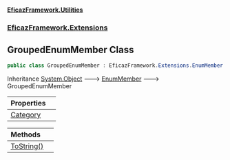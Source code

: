 #### [EficazFramework.Utilities](EficazFrameworkUtilities.md 'EficazFramework Utilities')
### [EficazFramework.Extensions](EficazFrameworkUtilities.md#EficazFramework.Extensions 'EficazFramework.Extensions')

## GroupedEnumMember Class

```csharp
public class GroupedEnumMember : EficazFramework.Extensions.EnumMember
```

Inheritance [System.Object](https://docs.microsoft.com/en-us/dotnet/api/System.Object 'System.Object') &#129106; [EnumMember](EficazFramework.Extensions/EnumMember.md 'EficazFramework.Extensions.EnumMember') &#129106; GroupedEnumMember

| Properties | |
| :--- | :--- |
| [Category](EficazFramework.Extensions/GroupedEnumMember/Category.md 'EficazFramework.Extensions.GroupedEnumMember.Category') | |

| Methods | |
| :--- | :--- |
| [ToString()](EficazFramework.Extensions/GroupedEnumMember/ToString().md 'EficazFramework.Extensions.GroupedEnumMember.ToString()') | |
